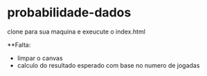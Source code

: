 # probabilidade-dados

clone para sua maquina e exeucute o index.html


**Falta:

* limpar o canvas
* calculo do resultado esperado com base no numero de jogadas
